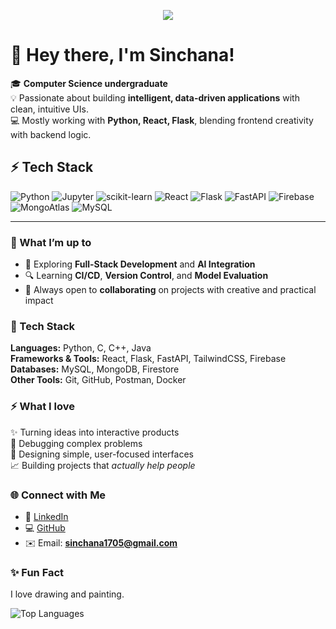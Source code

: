 <p align="center">
  <img src="https://readme-typing-svg.herokuapp.com?font=Share+Tech+Mono&size=25&duration=4000&pause=1000&color=00FF99&center=true&vCenter=true&width=600&lines=Hey+there,+I'm+Sinchana!;AI+%7C+ML+Enthusiast" />
</p>


# 🌸 Hey there, I'm Sinchana!

🎓 **Computer Science undergraduate**  
💡 Passionate about building **intelligent, data-driven applications** with clean, intuitive UIs.  
💻 Mostly working with **Python, React, Flask**, blending frontend creativity with backend logic.

## ⚡ Tech Stack
![Python](https://img.shields.io/badge/Python-000000?style=for-the-badge&logo=python&logoColor=3776AB)
![Jupyter](https://img.shields.io/badge/Jupyter%20Notebook-000000?style=for-the-badge&logo=jupyter&logoColor=F37626)
![scikit-learn](https://img.shields.io/badge/scikit--learn-000000?style=for-the-badge&logo=scikitlearn&logoColor=F7931E)
![React](https://img.shields.io/badge/React-000000?style=for-the-badge&logo=react&logoColor=61DAFB)
![Flask](https://img.shields.io/badge/Flask-000000?style=for-the-badge&logo=flask&logoColor=FFFFFF)
![FastAPI](https://img.shields.io/badge/FastAPI-000000?style=for-the-badge&logo=fastapi&logoColor=009688)
![Firebase](https://img.shields.io/badge/Firebase-000000?style=for-the-badge&logo=firebase&logoColor=FFCA28)
![MongoAtlas](https://img.shields.io/badge/MongoDB%20Atlas-000000?style=for-the-badge&logo=mongodb&logoColor=47A248)
![MySQL](https://img.shields.io/badge/MySQL-000000?style=for-the-badge&logo=mysql&logoColor=4479A1)

---

### 🌱 What I’m up to
- 🚀 Exploring **Full-Stack Development** and **AI Integration**
- 🔍 Learning **CI/CD**, **Version Control**, and **Model Evaluation**
- 💬 Always open to **collaborating** on projects with creative and practical impact


### 🧠 Tech Stack
**Languages:** Python, C, C++, Java  
**Frameworks & Tools:** React, Flask, FastAPI, TailwindCSS, Firebase  
**Databases:** MySQL, MongoDB, Firestore  
**Other Tools:** Git, GitHub, Postman, Docker  


### ⚡ What I love
✨ Turning ideas into interactive products  
🧩 Debugging complex problems  
🎨 Designing simple, user-focused interfaces  
📈 Building projects that *actually help people*


### 🌐 Connect with Me
- 💼 [LinkedIn](https://linkedin.com/in/sinchanav)  
- 💻 [GitHub](https://github.com/sinch1717)  
- ✉️ Email: **sinchana1705@gmail.com**


### ✨ Fun Fact
I love drawing and painting.

<!-- <p align="center">
  <img src="https://github.com/sinch1717/sinch1717/blob/output/github-contribution-grid-snake.svg" />
</p> -->


![Top Languages](https://github-readme-stats.vercel.app/api/top-langs/?username=sinch1717&layout=compact&bg_color=000000&title_color=ff2da3&text_color=00ff99)


